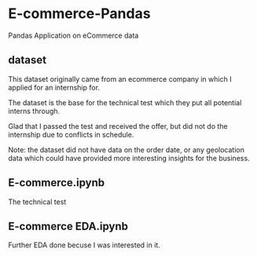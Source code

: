 # E-commerce-Pandas
Pandas Application on eCommerce data
## dataset
This dataset originally came from an ecommerce company in which I applied for an internship for. 

The dataset is the base for the technical test which they put all potential interns through. 

Glad that I passed the test and received the offer, but did not do the internship due to conflicts in schedule.

Note: the dataset did not have data on the order date, or any geolocation data which could have provided more interesting insights for the business.

## E-commerce.ipynb
The technical test

## E-commerce EDA.ipynb
Further EDA done becuse I was interested in it.
